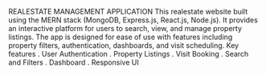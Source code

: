 REALESTATE MANAGEMENT APPLICATION
This realestate website built using the MERN stack (MongoDB, Express.js, React.js, Node.js). It provides an interactive platform for users to search, view, and manage property listings. The app is designed for ease of use with features including property filters, authentication, dashboards, and visit scheduling.
Key features
 . User Authentication
 . Property Listings
 . Visit Booking
 . Search and Filters
 . Dashboard
 . Responsive UI



 
